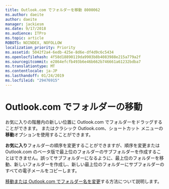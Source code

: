 ```yaml
---
title: Outlook.com でフォルダーを移動 8000062
ms.author: daeite
author: daeite
manager: jackiesm
ms.date: 9/17/2018
ms.audience: ITPro
ms.topic: article
ROBOTS: NOINDEX, NOFOLLOW
localization_priority: Priority
ms.assetid: 5042f2a4-6edb-425e-8d6e-df4d9c6c5434
ms.openlocfilehash: 4f58d18890119da9903b8b4083988e215a779a2f
ms.sourcegitcommit: e2864efcfb493b6e46b662b746661a61232bdba7
ms.translationtype: MT
ms.contentlocale: ja-JP
ms.lasthandoff: 01/24/2019
ms.locfileid: "29476915"
---
```

# <a name="moving-a-folder-in-outlookcom"></a>Outlook.com でフォルダーの移動

お気に入りの階層内の新しい位置に Outlook.com でフォルダーをドラッグすることができます。 またはクラシック Outlook.com、ショートカット メニューの**移動**オプションを使用することができます。 
  
**お気に入り**フォルダーの順序を変更することができますが、順序を変更または Outlook.com のベータ版で最上位のフォルダーのサブフォルダーを作成することはできません。誤ってサブフォルダーになるように、最上位のフォルダーを移動、新しいフォルダーを作成し、新しい最上位のフォルダーにサブフォルダーのすべての電子メールをコピーします。 
  
[移動または Outlook.com でフォルダー名を変更](https://support.office.com/article/c9c66fed-8a7c-426a-afc6-0d46a72080fb)する方法について説明します。
  

